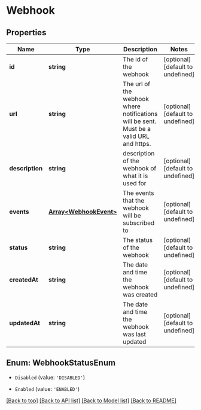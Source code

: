 # Webhook

## Properties

|Name | Type | Description | Notes|
|------------ | ------------- | ------------- | -------------|
|**id** | **string** | The id of the webhook | [optional] [default to undefined]|
|**url** | **string** | The url of the webhook where notifications will be sent. Must be a valid URL and https. | [optional] [default to undefined]|
|**description** | **string** | description of the webhook of what it is used for | [optional] [default to undefined]|
|**events** | [**Array&lt;WebhookEvent&gt;**](WebhookEvent.md) | The events that the webhook will be subscribed to | [optional] [default to undefined]|
|**status** | **string** | The status of the webhook | [optional] [default to undefined]|
|**createdAt** | **string** | The date and time the webhook was created | [optional] [default to undefined]|
|**updatedAt** | **string** | The date and time the webhook was last updated | [optional] [default to undefined]|


## Enum: WebhookStatusEnum


* `Disabled` (value: `'DISABLED'`)

* `Enabled` (value: `'ENABLED'`)





[[Back to top]](#) [[Back to API list]](../../README.md#documentation-for-api-endpoints) [[Back to Model list]](../../README.md#documentation-for-models) [[Back to README]](../../README.md)
